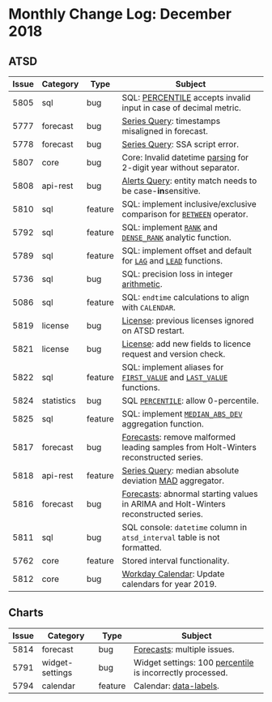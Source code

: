 # Monthly Change Log: December 2018

## ATSD

| Issue| Category    | Type    | Subject              |
|------|-------------|---------|----------------------|
|5805|sql|bug|SQL: [PERCENTILE](../../sql/README.md#percentile) accepts invalid input in case of decimal metric.
|5777|forecast|bug|[Series Query](../../api/data/series/query.md): timestamps misaligned in forecast.
|5778|forecast|bug|[Series Query](../../api/data/series/query.md): SSA script error.
|5807|core|bug|Core: Invalid datetime [parsing](../../sql/README.md#local-time-boundaries) for 2-digit year without separator.
|5808|api-rest|bug|[Alerts Query](../../api/data/alerts/query.md): entity match needs to be case-**in**sensitive.
|5810|sql|feature|SQL: implement inclusive/exclusive comparison for [`BETWEEN`](../../sql/README.md#between-expression) operator.
|5792|sql|feature|SQL: implement [`RANK`](../../sql/README.md#partition-ordering) and [`DENSE_RANK`](../../sql/README.md#partition-ordering) analytic function.
|5789|sql|feature|SQL: implement offset and default for [`LAG`](../../sql/README.md#lag) and [`LEAD`](../../sql/README.md#lead) functions.
|5736|sql|bug|SQL: precision loss in integer [arithmetic](../../sql/README.md#arithmetic-operators).
|5086|sql|feature|SQL: `endtime` calculations to align with `CALENDAR`.
|5819|license|bug|[License](../../licensing.md): previous licenses ignored on ATSD restart.
|5821|license|bug|[License](../../licensing.md): add new fields to licence request and version check.
|5822|sql|feature|SQL: implement aliases for [`FIRST_VALUE`](../../sql/README.md#first_value) and [`LAST_VALUE`](../../sql/README.md#last_value) functions.
|5824|statistics|bug|SQL [`PERCENTILE`](../../sql/README.md#percentile): allow 0-percentile.
|5825|sql|feature|SQL: implement [`MEDIAN_ABS_DEV`](../../sql/README.md#median_abs_dev) aggregation function.
|5817|forecast|bug|[Forecasts](../../forecasting/README.md): remove malformed leading samples from Holt-Winters reconstructed series.
|5818|api-rest|feature|[Series Query](../../api/data/series/query.md): median absolute deviation [MAD](../../api/data/aggregation.md) aggregator.
|5816|forecast|bug|[Forecasts](../../forecasting/README.md): abnormal starting values in ARIMA and Holt-Winters reconstructed series.
|5811|sql|bug|SQL console: `datetime` column in `atsd_interval` table is not formatted.
|5762|core|feature|Stored interval functionality.
|5812|core|bug|[Workday Calendar](../../rule-engine/workday-calendar.md): Update calendars for year 2019.

## Charts

**Issue**| **Category**    | **Type**    | **Subject**
-----|-------------|---------|----------------------
|5814|forecast|bug|[Forecasts](https://axibase.com/docs/charts/widgets/shared/#forecast-name): multiple issues.
|5791|widget-settings|bug|Widget settings: 100 [percentile](https://axibase.com/docs/charts/syntax/value-functions.html#statistical-functions) is incorrectly processed.
|5794|calendar|feature|Calendar: [data-labels](https://axibase.com/docs/charts/widgets/calendar-chart/#data-labels).
